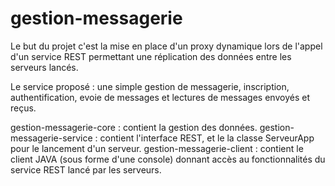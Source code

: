 # gestion-messagerie
Le but du projet c'est la mise en place d'un proxy dynamique lors de l'appel d'un service REST permettant une réplication des données entre les serveurs lancés.

Le service proposé : une simple gestion de messagerie, inscription, authentification, evoie de messages et lectures de messages envoyés et reçus.

gestion-messagerie-core    : contient la gestion des données.
gestion-messagerie-service : contient l'interface REST, et le la classe ServeurApp pour le lancement d'un serveur.
gestion-messagerie-client  : contient le client JAVA (sous forme d'une console) donnant accès au fonctionnalités du service REST lancé par les serveurs.
